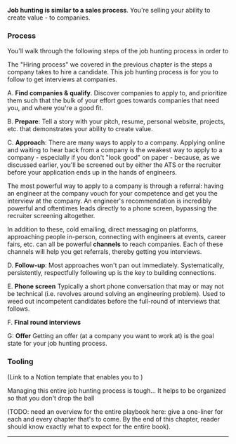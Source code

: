 **Job hunting is similar to a sales process**. You're selling your ability to create value - to companies.

### Process

You'll walk through the following steps of the job hunting process in order to 

The "Hiring process" we covered in the previous chapter is the steps a company takes to hire a candidate. This job hunting process is for you to follow to get interviews at companies.

A. **Find companies & qualify**.
Discover companies to apply to, and prioritize them such that the bulk of your effort goes towards companies that need you, and where you're a good fit.

B. **Prepare**: 
Tell a story with your pitch, resume, personal website, projects, etc. that demonstrates your ability to create value.

C. **Approach**:
There are many ways to apply to a company. Applying online and waiting to hear back from a company is the weakest way to apply to a company - especially if you don't "look good" on paper - because, as we discussed earlier, you'll be screened out by either the ATS or the recruiter before your application ends up in the hands of engineers.

The most powerful way to apply to a company is through a referral: having an engineer at the company vouch for your competence and get you the interview at the company. An engineer's recommendation is incredibly powerful and oftentimes leads directly to a phone screen, bypassing the recruiter screening altogether.

In addition to these, cold emailing, direct messaging on platforms, approaching people in-person, connecting with engineers at events, career fairs, etc. can all be powerful **channels** to reach companies. Each of these channels will help you get referrals, thereby getting you interviews.

D. **Follow-up**: 
Most approaches won't pan out immediately. Systematically, persistently, respectfully following up is the key to building connections.

E. **Phone screen**
Typically a short phone conversation that may or may not be technical (i.e. revolves around solving an engineering problem). Used to weed out incompetent candidates before the full-round of interviews that follows.

F. **Final round interviews**

G: **Offer**
Getting an offer (at a company you want to work at) is the goal state for your job hunting process.

### Tooling
(Link to a Notion template that enables you to )

Managing this entire job hunting process is tough... It helps to be organized so that you don't drop the ball 

(TODO: need an overview for the entire playbook here: give a one-liner for each and every chapter that's to come. By the end of this chapter, reader should know exactly what to expect for the entire book).

----

